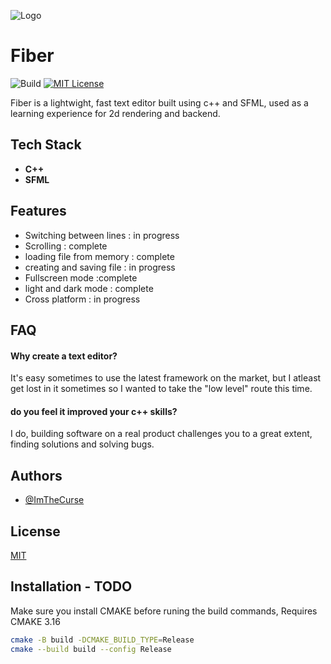
![Logo](https://github.com/ImTheCurse/fiber/assets/33231841/8ccb56a1-a53a-4a14-bb79-71789d4e4c96)

# Fiber
![Build](https://github.com/ImTheCurse/fiber/actions/workflows/ci.yml/badge.svg) [![MIT License](https://img.shields.io/badge/License-MIT-green.svg)](https://choosealicense.com/licenses/mit/) 

Fiber is a lightwight, fast text editor built using c++ and SFML, used as a learning experience for 2d rendering and backend.


## Tech Stack

- **C++** 
- **SFML**


## Features

- Switching between lines : in progress
- Scrolling : complete
- loading file from memory : complete
- creating and saving file : in progress
- Fullscreen mode :complete
- light and dark mode : complete
- Cross platform : in progress


## FAQ

#### Why create a text editor?

It's easy sometimes to use the latest framework on the market, but I atleast get lost in it sometimes so I wanted to take the "low level" route this time.

#### do you feel it improved your c++ skills?

I do, building software on a real product challenges you to a great extent, finding solutions and solving bugs.





## Authors

- [@ImTheCurse](https://www.github.com/ImTheCurse)


## License

[MIT](https://choosealicense.com/licenses/mit/)


## Installation - TODO
Make sure you install CMAKE before runing the build commands,
Requires CMAKE 3.16

```bash
cmake -B build -DCMAKE_BUILD_TYPE=Release
cmake --build build --config Release
```
    
